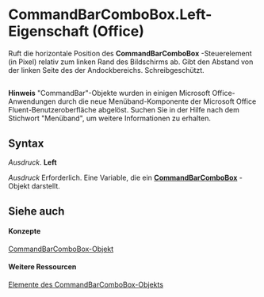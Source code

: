 
# CommandBarComboBox.Left-Eigenschaft (Office)

Ruft die horizontale Position des  **CommandBarComboBox** -Steuerelement (in Pixel) relativ zum linken Rand des Bildschirms ab. Gibt den Abstand von der linken Seite des der Andockbereichs. Schreibgeschützt.


## 


 **Hinweis**  "CommandBar"-Objekte wurden in einigen Microsoft Office-Anwendungen durch die neue Menüband-Komponente der Microsoft Office Fluent-Benutzeroberfläche abgelöst. Suchen Sie in der Hilfe nach dem Stichwort "Menüband", um weitere Informationen zu erhalten.


## Syntax

 _Ausdruck_. **Left**

 _Ausdruck_ Erforderlich. Eine Variable, die ein **[CommandBarComboBox](fcfe6bde-dea0-f1f1-ad30-d0e28f97dd07.md)** -Objekt darstellt.


## Siehe auch


#### Konzepte


[CommandBarComboBox-Objekt](fcfe6bde-dea0-f1f1-ad30-d0e28f97dd07.md)
#### Weitere Ressourcen


[Elemente des CommandBarComboBox-Objekts](http://msdn.microsoft.com/library/223c51c0-4564-d14a-a8bf-d315a6a50b32%28Office.15%29.aspx)